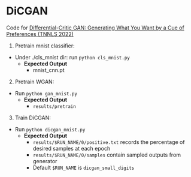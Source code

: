 # DiCGAN
Code for [Differential-Critic GAN: Generating What You Want by a Cue of Preferences (TNNLS 2022)](https://arxiv.org/abs/2107.06700)

1) Pretrain mnist classifier:  
  - Under ./cls_mnist dir: run `python cls_mnist.py`  
    - **Expected Output**  
      - mnist_cnn.pt

2) Pretrain WGAN:
  - Run `python gan_mnist.py`
    - **Expected Output**  
      - `results/pretrain`
    
3) Train DiCGAN:
  - Run `python dicgan_mnist.py`
    - **Expected Output**
      - `results/$RUN_NAME/0/positive.txt` records the percentage of desired samples at each epoch
      - `results/$RUN_NAME/0/samples` contain sampled outputs from generator
      - Default `$RUN_NAME` is `dicgan_small_digits` 
    
    
